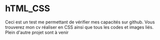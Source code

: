 # hTML_CSS
Ceci est un test me permettant de vérifier mes capacités sur github.
Vous trouverez mon cv réaliser en CSS ainsi que tous les codes et images liés. 
Plein d'autre projet sont à venir
